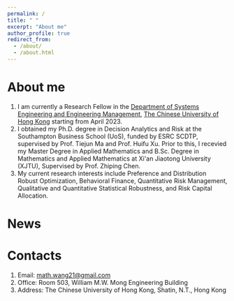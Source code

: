 ```yaml
---
permalink: /
title: " "
excerpt: "About me"
author_profile: true
redirect_from: 
  - /about/
  - /about.html
---
```



About me
======
1. I am currently a Research Fellow in the [Department of Systems Engineering and Engineering Management](https://www.se.cuhk.edu.hk/), [The Chinese University of Hong Kong](https://www.cuhk.edu.hk/english/index.html) starting from April 2023.
2. I obtained my Ph.D. degree in Decision Analytics and Risk at the Southampton Business School (UoS), funded by ESRC SCDTP, supervised by Prof. Tiejun Ma and Prof. Huifu Xu. Prior to this, I recevied my Master Degree in Applied Mathematics and B.Sc. Degree in Mathematics and Applied Mathematics at Xi'an Jiaotong University (XJTU), Supervised by Prof. Zhiping Chen.
3. My current research interests include Preference and Distribution Robust Optimization, Behavioral Finance, Quantitative Risk Management, Qualitative and Quantitative Statistical Robustness, and Risk Capital Allocation. 


News
======

Contacts
======
1. Email: math.wang21@gmail.com
2. Office: Room 503, William M.W. Mong Engineering Building
3. Address: The Chinese University of Hong Kong, Shatin, N.T., Hong Kong



